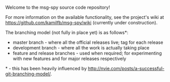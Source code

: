 Welcome to the msg-spy source code repository!

For more information on the available functionality, see the project's wiki at https://github.com/kamilfb/msg-spy/wiki (currently under construction).

The branching model (not fully in place yet) is as follows*:

  * master branch - where all the official releases live; tag for each release
  * development branch - where all the work is actually taking place
  * feature and release branches - used when required; for experimenting with new features and for major releases respectively

\* - this has been heavily influenced by http://nvie.com/posts/a-successful-git-branching-model/.
